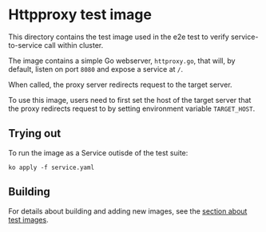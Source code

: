 # Httpproxy test image

This directory contains the test image used in the e2e test to verify
service-to-service call within cluster.

The image contains a simple Go webserver, `httproxy.go`, that will, by default,
listen on port `8080` and expose a service at `/`.

When called, the proxy server redirects request to the target server.

To use this image, users need to first set the host of the target server that
the proxy redirects request to by setting environment variable `TARGET_HOST`.

## Trying out

To run the image as a Service outisde of the test suite:

`ko apply -f service.yaml`

## Building

For details about building and adding new images, see the
[section about test images](/test/README.md#test-images).
